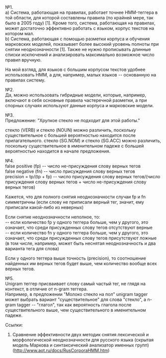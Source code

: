 
№1.  
a) Система, работающая на правилах, работает точнее HMM-теггера в той области, для которой составлены правила (по крайней мере, так было в 2005 году) [1]. Кроме того, система, работающая на правилах, может достаточно эффективно работать с языком, корпус текстов на котором мал.   
b) Система, работающая с помощью разметки корпуса и обучения марковских моделей, показывает более высокий уровень полноты при снятии неоднозначности [1]. Также не нужно прописывать длинные списки исключений и анализировать максимально возможное число правил вручную.   

На мой взгляд, для языков с большим корпусом текстов удобнее использовать HMM, а для, например, малых языков -- основанную на правилах систему. 

№2.  
Да, можно использовать гибридные модели, которые, например, включают в себя основные правила частеречной разметки, а при спорных случаях используют данные корпуса и марковские модели. 

№3.  
Предложение: "Хрупкое стекло не подходит для этой работы."

стекло (VERB) и стекло (NOUN) можно различить, поскольку существительное с большей вероятностью находится после прилагательного.
стекло (SG.NOM) и стекло (SG.ACC) можно различить, поскольку существительное в именительном падеже с большей вероятностью находится в начале предложения. 

№4.  
false positive (fp) -- число не-присуждения слову верных тегов  
false negative (fn) -- число присуждения слову верных тегов  
precision = tp/(tp + fp) -- число присуждения слову верных тегов/(число присуждения слову верных тегов + число не-присуждения слову верных тегов)

Кажется, что для полного снятия неоднозначности случаи fp и fn симметричны (если слову не приписали верный  тег, значит, ему приписали какой-либо из неверных)

Если снятие неоднозначности неполное, то:  
-- если  количество fp у одного теггера больше, чем у другого, это означает, что среди присужденных слову тегов отсутствуют верные  
-- если количество fn у одного теггера больше, чем у другого, это означает, что среди присужденных слову тегов присутствуют ложные (в том числе, например, может быть неснятая неоднозначность и два варианта тега для слова)  

Если у одного теггера выше точность (precision), то соотношение найденных им верных тегов будет выше, чем количество вообще всех верных тегов.

№5.  
Unigram теггер присваивает слову самый частый тег, не глядя на контекст, в отличие от n-gram теггера.  
Например, в предложении "Молоко стекло на пол" unigram tagger может выбрать вариант "существительное" для слова "стекло", а n-gram tagger -- "глагол", так как вероятность глагола после существительного выше, чем существительного в именительном падеже.   

Ссылки: 
1. Сравнение  эффективности двух методик снятия лексической и морфологической неоднозначности для русского языка (скрытая модель Маркова и синтаксический  анализатор именных групп) (http://www.aot.ru/docs/RusCorporaHMM.htm)